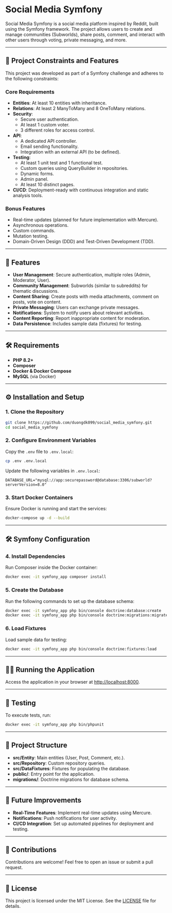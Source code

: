 # Social Media Symfony

Social Media Symfony is a social media platform inspired by Reddit, built using the Symfony framework. The project allows users to create and manage communities (Subworlds), share posts, comment, and interact with other users through voting, private messaging, and more.

---

## 📜 Project Constraints and Features

This project was developed as part of a Symfony challenge and adheres to the following constraints:

### **Core Requirements**
- **Entities**: At least 10 entities with inheritance.
- **Relations**: At least 2 ManyToMany and 8 OneToMany relations.
- **Security**: 
  - Secure user authentication.
  - At least 1 custom voter.
  - 3 different roles for access control.
- **API**:
  - A dedicated API controller.
  - Email sending functionality.
  - Integration with an external API (to be defined).
- **Testing**:
  - At least 1 unit test and 1 functional test.
  - Custom queries using QueryBuilder in repositories.
  - Dynamic forms.
  - Admin panel.
  - At least 10 distinct pages.
- **CI/CD**: Deployment-ready with continuous integration and static analysis tools.

### **Bonus Features**
- Real-time updates (planned for future implementation with Mercure).
- Asynchronous operations.
- Custom commands.
- Mutation testing.
- Domain-Driven Design (DDD) and Test-Driven Development (TDD).

---

## 🚀 Features

- **User Management**: Secure authentication, multiple roles (Admin, Moderator, User).
- **Community Management**: Subworlds (similar to subreddits) for thematic discussions.
- **Content Sharing**: Create posts with media attachments, comment on posts, vote on content.
- **Private Messaging**: Users can exchange private messages.
- **Notifications**: System to notify users about relevant activities.
- **Content Reporting**: Report inappropriate content for moderation.
- **Data Persistence**: Includes sample data (fixtures) for testing.

---

## 🛠️ Requirements

- **PHP 8.2+**
- **Composer**
- **Docker & Docker Compose**
- **MySQL** (via Docker)

---

## ⚙️ Installation and Setup

### **1. Clone the Repository**
```bash
git clone https://github.com/duongdk099/social_media_symfony.git
cd social_media_symfony
```

### **2. Configure Environment Variables**
Copy the `.env` file to `.env.local`:
```bash
cp .env .env.local
```
Update the following variables in `.env.local`:
```env
DATABASE_URL="mysql://app:securepassword@database:3306/subworld?serverVersion=8.0"
```

### **3. Start Docker Containers**
Ensure Docker is running and start the services:
```bash
docker-compose up -d --build
```

---

## 🛠️ Symfony Configuration

### **4. Install Dependencies**
Run Composer inside the Docker container:
```bash
docker exec -it symfony_app composer install
```

### **5. Create the Database**
Run the following commands to set up the database schema:
```bash
docker exec -it symfony_app php bin/console doctrine:database:create
docker exec -it symfony_app php bin/console doctrine:migrations:migrate
```

### **6. Load Fixtures**
Load sample data for testing:
```bash
docker exec -it symfony_app php bin/console doctrine:fixtures:load
```

---

## 🏃‍♂️ Running the Application

Access the application in your browser at [http://localhost:8000](http://localhost:8000).

---

## 🧪 Testing

To execute tests, run:
```bash
docker exec -it symfony_app php bin/phpunit
```

---

## 📂 Project Structure

- **src/Entity**: Main entities (User, Post, Comment, etc.).
- **src/Repository**: Custom repository queries.
- **src/DataFixtures**: Fixtures for populating the database.
- **public/**: Entry point for the application.
- **migrations/**: Doctrine migrations for database schema.

---

## 🌟 Future Improvements

- **Real-Time Features**: Implement real-time updates using Mercure.
- **Notifications**: Push notifications for user activity.
- **CI/CD Integration**: Set up automated pipelines for deployment and testing.

---

## 🤝 Contributions

Contributions are welcome! Feel free to open an issue or submit a pull request.

---

## 📝 License

This project is licensed under the MIT License. See the [LICENSE](LICENSE) file for details.
